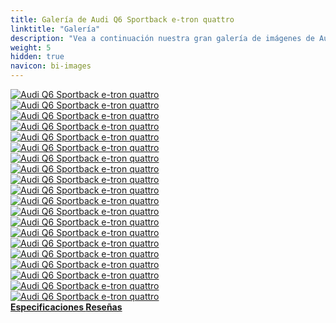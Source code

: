 ```yaml
---
title: Galería de Audi Q6 Sportback e-tron quattro
linktitle: "Galería"
description: "Vea a continuación nuestra gran galería de imágenes de Audi Q6 Sportback e-tron quattro. Haga clic en las imágenes para versiones en alta resolución."
weight: 5
hidden: true
navicon: bi-images
---
```

<!-- markdownlint-disable MD033 -->
<div class="row" id ="my-gallery">
	<div class="pswp-grid-item col-6 col-md-4">
		<a href="https://media.evkx.net/multimedia/models/audi/q6_e-tron/q6_sportback_e-tron_quattro/charging_1.jpg"
data-pswp-src="https://media.evkx.net/multimedia/models/audi/q6_e-tron/q6_sportback_e-tron_quattro/charging_1.jpg"
data-pswp-width="3000"
data-pswp-height="2250" 
target="_blank">
			<img src="https://media.evkx.net/multimedia/models/audi/q6_e-tron/q6_sportback_e-tron_quattro/charging_1_xst.jpg" alt="Audi Q6 Sportback e-tron quattro" class="img-fluid " />
		</a>
	</div>
	<div class="pswp-grid-item col-6 col-md-4">
		<a href="https://media.evkx.net/multimedia/models/audi/q6_e-tron/q6_sportback_e-tron_quattro/dynamic_1.jpg"
data-pswp-src="https://media.evkx.net/multimedia/models/audi/q6_e-tron/q6_sportback_e-tron_quattro/dynamic_1.jpg"
data-pswp-width="3000"
data-pswp-height="2000" 
target="_blank">
			<img src="https://media.evkx.net/multimedia/models/audi/q6_e-tron/q6_sportback_e-tron_quattro/dynamic_1_xst.jpg" alt="Audi Q6 Sportback e-tron quattro" class="img-fluid " />
		</a>
	</div>
	<div class="pswp-grid-item col-6 col-md-4">
		<a href="https://media.evkx.net/multimedia/models/audi/q6_e-tron/q6_sportback_e-tron_quattro/dynamic_2.jpg"
data-pswp-src="https://media.evkx.net/multimedia/models/audi/q6_e-tron/q6_sportback_e-tron_quattro/dynamic_2.jpg"
data-pswp-width="3000"
data-pswp-height="1999" 
target="_blank">
			<img src="https://media.evkx.net/multimedia/models/audi/q6_e-tron/q6_sportback_e-tron_quattro/dynamic_2_xst.jpg" alt="Audi Q6 Sportback e-tron quattro" class="img-fluid " />
		</a>
	</div>
	<div class="pswp-grid-item col-6 col-md-4">
		<a href="https://media.evkx.net/multimedia/models/audi/q6_e-tron/q6_sportback_e-tron_quattro/dynamic_3.jpg"
data-pswp-src="https://media.evkx.net/multimedia/models/audi/q6_e-tron/q6_sportback_e-tron_quattro/dynamic_3.jpg"
data-pswp-width="3000"
data-pswp-height="2000" 
target="_blank">
			<img src="https://media.evkx.net/multimedia/models/audi/q6_e-tron/q6_sportback_e-tron_quattro/dynamic_3_xst.jpg" alt="Audi Q6 Sportback e-tron quattro" class="img-fluid " />
		</a>
	</div>
	<div class="pswp-grid-item col-6 col-md-4">
		<a href="https://media.evkx.net/multimedia/models/audi/q6_e-tron/q6_sportback_e-tron_quattro/exterior_1.jpg"
data-pswp-src="https://media.evkx.net/multimedia/models/audi/q6_e-tron/q6_sportback_e-tron_quattro/exterior_1.jpg"
data-pswp-width="3000"
data-pswp-height="2250" 
target="_blank">
			<img src="https://media.evkx.net/multimedia/models/audi/q6_e-tron/q6_sportback_e-tron_quattro/exterior_1_xst.jpg" alt="Audi Q6 Sportback e-tron quattro" class="img-fluid " />
		</a>
	</div>
	<div class="pswp-grid-item col-6 col-md-4">
		<a href="https://media.evkx.net/multimedia/models/audi/q6_e-tron/q6_sportback_e-tron_quattro/exterior_10.jpg"
data-pswp-src="https://media.evkx.net/multimedia/models/audi/q6_e-tron/q6_sportback_e-tron_quattro/exterior_10.jpg"
data-pswp-width="3000"
data-pswp-height="2250" 
target="_blank">
			<img src="https://media.evkx.net/multimedia/models/audi/q6_e-tron/q6_sportback_e-tron_quattro/exterior_10_xst.jpg" alt="Audi Q6 Sportback e-tron quattro" class="img-fluid " />
		</a>
	</div>
	<div class="pswp-grid-item col-6 col-md-4">
		<a href="https://media.evkx.net/multimedia/models/audi/q6_e-tron/q6_sportback_e-tron_quattro/exterior_2.jpg"
data-pswp-src="https://media.evkx.net/multimedia/models/audi/q6_e-tron/q6_sportback_e-tron_quattro/exterior_2.jpg"
data-pswp-width="3000"
data-pswp-height="2250" 
target="_blank">
			<img src="https://media.evkx.net/multimedia/models/audi/q6_e-tron/q6_sportback_e-tron_quattro/exterior_2_xst.jpg" alt="Audi Q6 Sportback e-tron quattro" class="img-fluid " />
		</a>
	</div>
	<div class="pswp-grid-item col-6 col-md-4">
		<a href="https://media.evkx.net/multimedia/models/audi/q6_e-tron/q6_sportback_e-tron_quattro/exterior_3.jpg"
data-pswp-src="https://media.evkx.net/multimedia/models/audi/q6_e-tron/q6_sportback_e-tron_quattro/exterior_3.jpg"
data-pswp-width="3000"
data-pswp-height="2250" 
target="_blank">
			<img src="https://media.evkx.net/multimedia/models/audi/q6_e-tron/q6_sportback_e-tron_quattro/exterior_3_xst.jpg" alt="Audi Q6 Sportback e-tron quattro" class="img-fluid " />
		</a>
	</div>
	<div class="pswp-grid-item col-6 col-md-4">
		<a href="https://media.evkx.net/multimedia/models/audi/q6_e-tron/q6_sportback_e-tron_quattro/exterior_4.jpg"
data-pswp-src="https://media.evkx.net/multimedia/models/audi/q6_e-tron/q6_sportback_e-tron_quattro/exterior_4.jpg"
data-pswp-width="3000"
data-pswp-height="2249" 
target="_blank">
			<img src="https://media.evkx.net/multimedia/models/audi/q6_e-tron/q6_sportback_e-tron_quattro/exterior_4_xst.jpg" alt="Audi Q6 Sportback e-tron quattro" class="img-fluid " />
		</a>
	</div>
	<div class="pswp-grid-item col-6 col-md-4">
		<a href="https://media.evkx.net/multimedia/models/audi/q6_e-tron/q6_sportback_e-tron_quattro/exterior_5.jpg"
data-pswp-src="https://media.evkx.net/multimedia/models/audi/q6_e-tron/q6_sportback_e-tron_quattro/exterior_5.jpg"
data-pswp-width="3000"
data-pswp-height="2249" 
target="_blank">
			<img src="https://media.evkx.net/multimedia/models/audi/q6_e-tron/q6_sportback_e-tron_quattro/exterior_5_xst.jpg" alt="Audi Q6 Sportback e-tron quattro" class="img-fluid " />
		</a>
	</div>
	<div class="pswp-grid-item col-6 col-md-4">
		<a href="https://media.evkx.net/multimedia/models/audi/q6_e-tron/q6_sportback_e-tron_quattro/exterior_6.jpg"
data-pswp-src="https://media.evkx.net/multimedia/models/audi/q6_e-tron/q6_sportback_e-tron_quattro/exterior_6.jpg"
data-pswp-width="3000"
data-pswp-height="2250" 
target="_blank">
			<img src="https://media.evkx.net/multimedia/models/audi/q6_e-tron/q6_sportback_e-tron_quattro/exterior_6_xst.jpg" alt="Audi Q6 Sportback e-tron quattro" class="img-fluid " />
		</a>
	</div>
	<div class="pswp-grid-item col-6 col-md-4">
		<a href="https://media.evkx.net/multimedia/models/audi/q6_e-tron/q6_sportback_e-tron_quattro/exterior_7.jpg"
data-pswp-src="https://media.evkx.net/multimedia/models/audi/q6_e-tron/q6_sportback_e-tron_quattro/exterior_7.jpg"
data-pswp-width="3000"
data-pswp-height="2250" 
target="_blank">
			<img src="https://media.evkx.net/multimedia/models/audi/q6_e-tron/q6_sportback_e-tron_quattro/exterior_7_xst.jpg" alt="Audi Q6 Sportback e-tron quattro" class="img-fluid " />
		</a>
	</div>
	<div class="pswp-grid-item col-6 col-md-4">
		<a href="https://media.evkx.net/multimedia/models/audi/q6_e-tron/q6_sportback_e-tron_quattro/exterior_8.jpg"
data-pswp-src="https://media.evkx.net/multimedia/models/audi/q6_e-tron/q6_sportback_e-tron_quattro/exterior_8.jpg"
data-pswp-width="3000"
data-pswp-height="2250" 
target="_blank">
			<img src="https://media.evkx.net/multimedia/models/audi/q6_e-tron/q6_sportback_e-tron_quattro/exterior_8_xst.jpg" alt="Audi Q6 Sportback e-tron quattro" class="img-fluid " />
		</a>
	</div>
	<div class="pswp-grid-item col-6 col-md-4">
		<a href="https://media.evkx.net/multimedia/models/audi/q6_e-tron/q6_sportback_e-tron_quattro/exterior_9.jpg"
data-pswp-src="https://media.evkx.net/multimedia/models/audi/q6_e-tron/q6_sportback_e-tron_quattro/exterior_9.jpg"
data-pswp-width="3000"
data-pswp-height="2250" 
target="_blank">
			<img src="https://media.evkx.net/multimedia/models/audi/q6_e-tron/q6_sportback_e-tron_quattro/exterior_9_xst.jpg" alt="Audi Q6 Sportback e-tron quattro" class="img-fluid " />
		</a>
	</div>
	<div class="pswp-grid-item col-6 col-md-4">
		<a href="https://media.evkx.net/multimedia/models/audi/q6_e-tron/q6_sportback_e-tron_quattro/frontseats_1.jpg"
data-pswp-src="https://media.evkx.net/multimedia/models/audi/q6_e-tron/q6_sportback_e-tron_quattro/frontseats_1.jpg"
data-pswp-width="3000"
data-pswp-height="2249" 
target="_blank">
			<img src="https://media.evkx.net/multimedia/models/audi/q6_e-tron/q6_sportback_e-tron_quattro/frontseats_1_xst.jpg" alt="Audi Q6 Sportback e-tron quattro" class="img-fluid " />
		</a>
	</div>
	<div class="pswp-grid-item col-6 col-md-4">
		<a href="https://media.evkx.net/multimedia/models/audi/q6_e-tron/q6_sportback_e-tron_quattro/interior_1.jpg"
data-pswp-src="https://media.evkx.net/multimedia/models/audi/q6_e-tron/q6_sportback_e-tron_quattro/interior_1.jpg"
data-pswp-width="3000"
data-pswp-height="2250" 
target="_blank">
			<img src="https://media.evkx.net/multimedia/models/audi/q6_e-tron/q6_sportback_e-tron_quattro/interior_1_xst.jpg" alt="Audi Q6 Sportback e-tron quattro" class="img-fluid " />
		</a>
	</div>
	<div class="pswp-grid-item col-6 col-md-4">
		<a href="https://media.evkx.net/multimedia/models/audi/q6_e-tron/q6_sportback_e-tron_quattro/interior_2.jpg"
data-pswp-src="https://media.evkx.net/multimedia/models/audi/q6_e-tron/q6_sportback_e-tron_quattro/interior_2.jpg"
data-pswp-width="3000"
data-pswp-height="2250" 
target="_blank">
			<img src="https://media.evkx.net/multimedia/models/audi/q6_e-tron/q6_sportback_e-tron_quattro/interior_2_xst.jpg" alt="Audi Q6 Sportback e-tron quattro" class="img-fluid " />
		</a>
	</div>
	<div class="pswp-grid-item col-6 col-md-4">
		<a href="https://media.evkx.net/multimedia/models/audi/q6_e-tron/q6_sportback_e-tron_quattro/main_1.jpg"
data-pswp-src="https://media.evkx.net/multimedia/models/audi/q6_e-tron/q6_sportback_e-tron_quattro/main_1.jpg"
data-pswp-width="3000"
data-pswp-height="2250" 
target="_blank">
			<img src="https://media.evkx.net/multimedia/models/audi/q6_e-tron/q6_sportback_e-tron_quattro/main_1_xst.jpg" alt="Audi Q6 Sportback e-tron quattro" class="img-fluid " />
		</a>
	</div>
	<div class="pswp-grid-item col-6 col-md-4">
		<a href="https://media.evkx.net/multimedia/models/audi/q6_e-tron/q6_sportback_e-tron_quattro/screens_1.jpg"
data-pswp-src="https://media.evkx.net/multimedia/models/audi/q6_e-tron/q6_sportback_e-tron_quattro/screens_1.jpg"
data-pswp-width="3000"
data-pswp-height="2250" 
target="_blank">
			<img src="https://media.evkx.net/multimedia/models/audi/q6_e-tron/q6_sportback_e-tron_quattro/screens_1_xst.jpg" alt="Audi Q6 Sportback e-tron quattro" class="img-fluid " />
		</a>
	</div>
	<div class="pswp-grid-item col-6 col-md-4">
		<a href="https://media.evkx.net/multimedia/models/audi/q6_e-tron/q6_sportback_e-tron_quattro/trunk_1.jpg"
data-pswp-src="https://media.evkx.net/multimedia/models/audi/q6_e-tron/q6_sportback_e-tron_quattro/trunk_1.jpg"
data-pswp-width="3000"
data-pswp-height="2250" 
target="_blank">
			<img src="https://media.evkx.net/multimedia/models/audi/q6_e-tron/q6_sportback_e-tron_quattro/trunk_1_xst.jpg" alt="Audi Q6 Sportback e-tron quattro" class="img-fluid " />
		</a>
	</div>
</div>
<script type="module">
  import PhotoSwipeLightbox from '/js/photoswipe-lightbox.esm.js';
    const lightbox = new PhotoSwipeLightbox({
       gallery: '#my-gallery',
        children: 'a',
        pswpModule: () => import('/js/photoswipe.esm.js')
    });
lightbox.init();
</script>
<div class="mt-3 mb-3">
<a href="../specifications/" class="text-decoration-none text-black">
<strong><i class="bi-arrow-left"></i> Especificaciones </strong>
</a>
<a href="../reviews/" class="text-decoration-none text-black float-end">
<strong>Reseñas <i class="bi-arrow-right"></i></strong>
</a>
</div>

